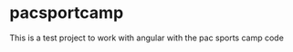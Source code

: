 pacsportcamp
============

This is a test project to work with angular with the pac sports camp code
